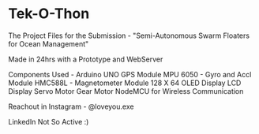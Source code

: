 # Tek-O-Thon

The Project Files for the Submission - "Semi-Autonomous Swarm Floaters for Ocean Management"

Made in 24hrs with a Prototype and WebServer

Components Used - 
Arduino UNO
GPS Module
MPU 6050 - Gyro and Accl Module
HMC588L - Magnetometer Module
128 X 64 OLED Display
LCD Display
Servo Motor
Gear Motor
NodeMCU for Wireless Communication

Reachout in Instagram - @loveyou.exe

LinkedIn Not So Active :)
